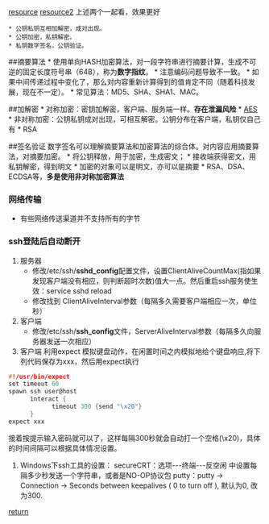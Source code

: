 [resource](http://www.jianshu.com/p/33461b619d53)
[resource2](http://www.cnblogs.com/ymy124/archive/2012/04/04/2432432.html)
上述两个一起看，效果更好

    * 公钥私钥互相加解密，成对出现。
    * 公钥加密，私钥解密。
    * 私钥数字签名，公钥验证。

##摘要算法
    * 使用单向HASH加密算法，对一段字符串进行摘要计算，生成不可逆的固定长度符号串（64B），称为**数字指纹**。
    * 注意编码问题导致不一致。
    * 如果中间传递过程中变化了，那么对内容重新计算得到的值肯定不同（随着科技发展，现在不一定）。
    * 常见算法：MD5、SHA、SHA1、MAC。
    
##加解密 
    * 对称加密：密钥加解密，客户端、服务端一样。**存在泄漏风险**
        * [AES](encrypt/AES.md)
    * 非对称加密：公钥私钥成对出现，可相互解密。公钥分布在客户端，私钥仅自己有
        * RSA
    
##签名验证
数字签名可以理解摘要算法和加密算法的综合体。对内容应用摘要算法，对摘要加密。
    * 将公钥释放，用于加密，生成密文；
    * 接收端获得密文，用私钥解密，得到明文
    * 加密的对象可以是明文，亦可以是摘要
    * RSA、DSA、ECDSA等，**多是使用非对称加密算法**

### 网络传输
* 有些网络传送渠道并不支持所有的字节
    
### ssh登陆后自动断开
1. 服务器
    * 修改/etc/ssh/**sshd_config**配置文件，设置ClientAliveCountMax(指如果发现客户端没有相应，则判断超时次数)值大一点。然后重启ssh服务使生效：service sshd reload
    * 修改找到 ClientAliveInterval参数（每隔多久需要客户端相应一次，单位秒） 
1. 客户端
    * 修改/etc/ssh/**ssh_config**文件，ServerAliveInterval参数（每隔多久向服务器发送一次相应）
1. 客户端
利用expect 模拟键盘动作，在闲置时间之内模拟地给个键盘响应,将下列代码保存为xxx，然后用expect执行
```C
#!/usr/bin/expect  
set timeout 60  
spawn ssh user@host   
      interact {          
            timeout 300 {send "\x20"}  
      } 
expect xxx
```
接着按提示输入密码就可以了，这样每隔300秒就会自动打一个空格(\x20)，具体的时间间隔可以根据具体情况设置。

1. Windows下ssh工具的设置：
secureCRT：选项---终端---反空闲 中设置每隔多少秒发送一个字符串，或者是NO-OP协议包
putty：putty -> Connection -> Seconds between keepalives ( 0 to turn off ), 默认为0, 改为300.


[return](README.md)